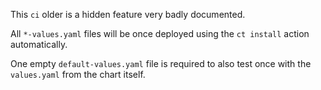 This `ci` older is a hidden feature very badly documented.

All `*-values.yaml` files will be once deployed using the `ct install` action automatically.

One empty `default-values.yaml` file is required to also test once with the `values.yaml` from the chart itself.
